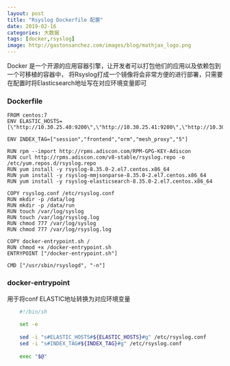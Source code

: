 ```yaml
---
layout: post
title: "Rsyslog Dockerfile 配置"
date: 2019-02-16
categories: 大数据
tags: [docker,rsyslog]
image: http://gastonsanchez.com/images/blog/mathjax_logo.png
---
```


Docker 是一个开源的应用容器引擎，让开发者可以打包他们的应用以及依赖包到一个可移植的容器中，
将Rsyslog打成一个镜像将会非常方便的进行部署，只需要在配置时将Elasticsearch地址写在对应环境变量即可
<!-- more -->

### Dockerfile  

```shell
FROM centos:7
ENV ELASTIC_HOSTS=[\"http://10.30.25.40:9200\",\"http://10.30.25.41:9200\",\"http://10.30.25.42:9200\"]

ENV INDEX_TAG=["session","frontend","orm","mesh_proxy","5"]

RUN rpm --import http://rpms.adiscon.com/RPM-GPG-KEY-Adiscon
RUN curl http://rpms.adiscon.com/v8-stable/rsyslog.repo -o /etc/yum.repos.d/rsyslog.repo
RUN yum install -y rsyslog-8.35.0-2.el7.centos.x86_64
RUN yum install -y rsyslog-mmjsonparse-8.35.0-2.el7.centos.x86_64
RUN yum install -y rsyslog-elasticsearch-8.35.0-2.el7.centos.x86_64

COPY rsyslog.conf /etc/rsyslog.conf
RUN mkdir -p /data/log
RUN mkdir -p /data/run
RUN touch /var/log/syslog
RUN touch /var/log/rsyslog.log
RUN chmod 777 /var/log/syslog
RUN chmod 777 /var/log/rsyslog.log

COPY docker-entrypoint.sh /
RUN chmod +x /docker-entrypoint.sh
ENTRYPOINT ["/docker-entrypoint.sh"]

CMD ["/usr/sbin/rsyslogd", "-n"]

```

### docker-entrypoint 
用于将conf ELASTIC地址转换为对应环境变量
```bash 
    #!/bin/sh
    
    set -e
    
    sed -i "s#ELASTIC_HOSTS#${ELASTIC_HOSTS}#g" /etc/rsyslog.conf
    sed -i "s#INDEX_TAG#${INDEX_TAG}#g" /etc/rsyslog.conf
    
    exec "$@"

```